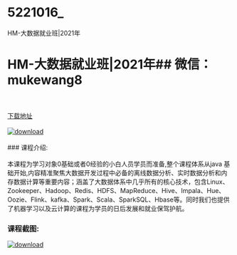 # 5221016_
HM-大数据就业班|2021年
# HM-大数据就业班|2021年## 微信：mukewang8
<br/></br>[下载地址](http://www.36tz.cn/article/5221016 "下载地址")
<br/></br>[![download](http://36tz.cn/muke_img/2021_09_1-14-300x202.png "下载地址")](http://www.36tz.cn/article/5221016 "下载地址")
<br/></br>### 课程介绍:<br/></br>本课程为学习对象0基础或者0经验的小白人员学员而准备,整个课程体系从java 基础开始,内容精准聚焦大数据开发过程中必备的离线数据分析、实时数据分析和内存数据计算等重要内容；涵盖了大数据体系中几乎所有的核心技术，包含Linux、Zookeeper、Hadoop、Redis、HDFS、MapReduce、Hive、Impala、Hue、Oozie、Flink、kafka、Spark、Scala、SparkSQL、Hbase等。同时我们也提供了机器学习以及云计算的课程为学员的日后发展和就业保驾护航。

### 课程截图:
[![download](http://36tz.cn/muke_img/2021_09_2-13.png "下载地址")](http://www.36tz.cn/article/5221016 "下载地址")
